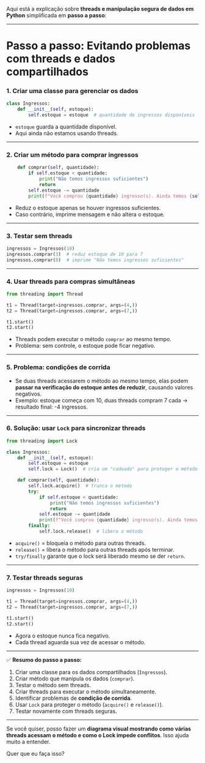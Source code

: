 Aqui está a explicação sobre **threads e manipulação segura de dados em Python** simplificada em **passo a passo**:

---

# Passo a passo: Evitando problemas com threads e dados compartilhados

### 1. Criar uma classe para gerenciar os dados

```python
class Ingressos:
    def __init__(self, estoque):
        self.estoque = estoque  # quantidade de ingressos disponíveis
```

* `estoque` guarda a quantidade disponível.
* Aqui ainda não estamos usando threads.

---

### 2. Criar um método para comprar ingressos

```python
    def comprar(self, quantidade):
        if self.estoque < quantidade:
            print("Não temos ingressos suficientes")
            return
        self.estoque -= quantidade
        print(f"Você comprou {quantidade} ingresso(s). Ainda temos {self.estoque} em estoque.")
```

* Reduz o estoque apenas se houver ingressos suficientes.
* Caso contrário, imprime mensagem e não altera o estoque.

---

### 3. Testar sem threads

```python
ingressos = Ingressos(10)
ingressos.comprar(3)  # reduz estoque de 10 para 7
ingressos.comprar(8)  # imprime "Não temos ingressos suficientes"
```

---

### 4. Usar threads para compras simultâneas

```python
from threading import Thread

t1 = Thread(target=ingressos.comprar, args=(4,))
t2 = Thread(target=ingressos.comprar, args=(7,))

t1.start()
t2.start()
```

* Threads podem executar o método `comprar` ao mesmo tempo.
* Problema: sem controle, o estoque pode ficar negativo.

---

### 5. Problema: condições de corrida

* Se duas threads acessarem o método ao mesmo tempo, elas podem **passar na verificação do estoque antes de reduzir**, causando valores negativos.
* Exemplo: estoque começa com 10, duas threads compram 7 cada → resultado final: -4 ingressos.

---

### 6. Solução: usar `Lock` para sincronizar threads

```python
from threading import Lock

class Ingressos:
    def __init__(self, estoque):
        self.estoque = estoque
        self.lock = Lock()  # cria um "cadeado" para proteger o método

    def comprar(self, quantidade):
        self.lock.acquire()  # tranca o método
        try:
            if self.estoque < quantidade:
                print("Não temos ingressos suficientes")
                return
            self.estoque -= quantidade
            print(f"Você comprou {quantidade} ingresso(s). Ainda temos {self.estoque} em estoque.")
        finally:
            self.lock.release()  # libera o método
```

* `acquire()` = bloqueia o método para outras threads.
* `release()` = libera o método para outras threads após terminar.
* `try/finally` garante que o lock será liberado mesmo se der `return`.

---

### 7. Testar threads seguras

```python
ingressos = Ingressos(10)

t1 = Thread(target=ingressos.comprar, args=(4,))
t2 = Thread(target=ingressos.comprar, args=(7,))

t1.start()
t2.start()
```

* Agora o estoque nunca fica negativo.
* Cada thread aguarda sua vez de acessar o método.

---

✅ **Resumo do passo a passo:**

1. Criar uma classe para os dados compartilhados (`Ingressos`).
2. Criar método que manipula os dados (`comprar`).
3. Testar o método sem threads.
4. Criar threads para executar o método simultaneamente.
5. Identificar problemas de **condição de corrida**.
6. Usar `Lock` para proteger o método (`acquire()` e `release()`).
7. Testar novamente com threads seguras.

---

Se você quiser, posso fazer um **diagrama visual mostrando como várias threads acessam o método e como o Lock impede conflitos**. Isso ajuda muito a entender.

Quer que eu faça isso?
